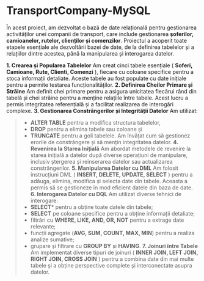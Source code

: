 # **TransportCompany-MySQL**
În acest proiect, am dezvoltat o bază de date relațională pentru gestionarea activităților unei companii de transport, care include gestionarea **șoferilor, camioanelor, rutelor, clienților și comenzilor**. Proiectul a acoperit toate etapele esențiale ale dezvoltării bazei de date, de la definirea tabelelor și a relațiilor dintre acestea, până la manipularea și interogarea datelor.

**1. Crearea și Popularea Tabelelor**
Am creat cinci tabele esențiale ( **Soferi, Camioane, Rute, Clienti, Comenzi** ), fiecare cu coloane specifice pentru a stoca informații detaliate. Aceste tabele au fost populate cu date inițiale pentru a permite testarea funcționalităților.
**2. Definirea Cheilor Primare și Străine**
Am definit chei primare pentru a asigura unicitatea fiecărui rând din tabelă și chei străine pentru a menține relațiile între tabele. Acest lucru a permis integritatea referențială și a facilitat realizarea de interogări complexe.
**3. Gestionarea Constrângerilor și Integrității Datelor**
Am utilizat:
> - **ALTER TABLE** pentru a modifica structura tabelelor, 
> - **DROP** pentru a elimina tabele sau coloane și 
> - **TRUNCATE** pentru a goli tabelele.
 Am învățat cum să gestionez erorile de constrângere și să mențin integritatea datelor.
**4. Revenirea la Starea Inițială**
Am abordat metodele de revenire la starea inițială a datelor după diverse operațiuni de manipulare, inclusiv ștergerea și reinserarea datelor sau actualizarea constrângerilor.
**5. Manipularea Datelor cu DML**
Am folosit instrucțiuni DML ( **INSERT, DELETE, UPDATE, SELECT** ) pentru a adăuga, elimina, modifica și selecta date din tabele. Aceasta a permis să se gestioneze în mod eficient datele din baza de date.
**6. Interogarea Datelor cu DQL**
Am utilizat diverse tehnici de interogare:<br>
> - **SELECT*** pentru a obține toate datele din tabele;<br>
> - **SELECT** pe coloane specifice pentru a obține informații detaliate;<br> 
> - filtrări cu **WHERE, LIKE, AND, OR, NOT** pentru a extrage date relevante;<br> 
> - funcții agregate (**AVG, SUM, COUNT, MAX, MIN**) pentru a realiza analize sumative;<br> 
> - grupare și filtrare cu **GROUP BY** și **HAVING**.
**7. Joinuri între Tabele**
Am implementat diverse tipuri de joinuri ( **INNER JOIN, LEFT JOIN, RIGHT JOIN, CROSS JOIN** ) pentru a combina date din mai multe tabele și a obține perspective complete și interconectate asupra datelor.
